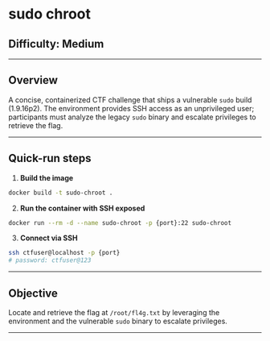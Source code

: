 # sudo chroot

## Difficulty: Medium

---

## Overview

A concise, containerized CTF challenge that ships a vulnerable `sudo` build (1.9.16p2). The environment provides SSH access as an unprivileged user; participants must analyze the legacy `sudo` binary and escalate privileges to retrieve the flag.

---

## Quick-run steps

1. **Build the image**

```bash
docker build -t sudo-chroot .
```

2. **Run the container with SSH exposed**

```bash
docker run --rm -d --name sudo-chroot -p {port}:22 sudo-chroot
```

3. **Connect via SSH**

```bash
ssh ctfuser@localhost -p {port}
# password: ctfuser@123
```

---

## Objective

Locate and retrieve the flag at `/root/fl4g.txt` by leveraging the environment and the vulnerable `sudo` binary to escalate privileges.

---
